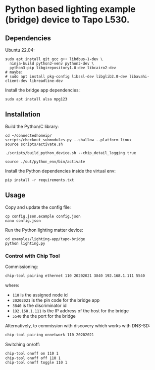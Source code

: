 # Python based lighting example (bridge) device to Tapo L530.

## Dependencies

Ubuntu 22.04:

```
sudo apt install git gcc g++ libdbus-1-dev \
  ninja-build python3-venv python3-dev \
  python3-pip libgirepository1.0-dev libcairo2-dev
# maybe:
# sudo apt install pkg-config libssl-dev libglib2.0-dev libavahi-client-dev libreadline-dev
```

Install the bridge app dependencies:

```
sudo apt install alsa mpg123
```

## Installation

Build the Python/C library:

```shell
cd ~/connectedhomeip/
scripts/checkout_submodules.py --shallow --platform linux
source scripts/activate.sh

./scripts/build_python_device.sh --chip_detail_logging true

source ./out/python_env/bin/activate
```

Install the Python dependencies inside the virtual env:

```shell
pip install -r requirements.txt
```

## Usage

Copy and update the config file:

```shell
cp config.json.example config.json
nano config.json
```

Run the Python lighting matter device:

```shell
cd examples/lighting-app/tapo-bridge
python lighting.py
```

### Control with Chip Tool

Commissioning:

```bash
chip-tool pairing ethernet 110 20202021 3840 192.168.1.111 5540
```

where:

-   `110` is the assigned node id
-   `20202021` is the pin code for the bridge app
-   `3840` is the discriminator id
-   `192.168.1.111` is the IP address of the host for the bridge
-   `5540` the the port for the bridge

Alternatively, to commission with discovery which works with DNS-SD:

```bash
chip-tool pairing onnetwork 110 20202021
```

Switching on/off:

```bash
chip-tool onoff on 110 1
chip-tool onoff off 110 1
chip-tool onoff toggle 110 1
```
